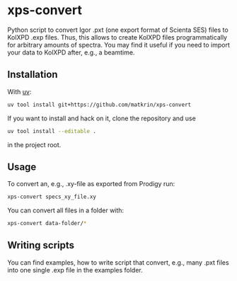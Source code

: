 # xps-convert

Python script to convert Igor .pxt (one export format of Scienta SES) files to
KolXPD .exp files. Thus, this allows to create KolXPD files programmatically for
arbitrary amounts of spectra. You may find it useful if you need to import your
data to KolXPD after, e.g., a beamtime.

## Installation

With [uv](https://docs.astral.sh/uv/):

```bash
uv tool install git+https://github.com/matkrin/xps-convert
```

If you want to install and hack on it, clone the repository and use

```bash
uv tool install --editable .
```

in the project root.

## Usage

To convert an, e.g., .xy-file as exported from Prodigy run:

```bash
xps-convert specs_xy_file.xy
```

You can convert all files in a folder with:

```bash
xps-convert data-folder/*
```

## Writing scripts

You can find examples, how to write script that convert, e.g., many .pxt files
into one single .exp file in the examples folder.
